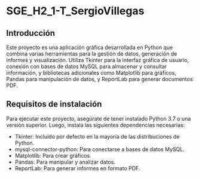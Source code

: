 # SGE_H2_1-T_SergioVillegas

## Introducción
Este proyecto es una aplicación gráfica desarrollada en Python que combina varias herramientas para la gestión de datos, generación de informes y visualización. Utiliza Tkinter para la interfaz gráfica de usuario, conexión con bases de datos MySQL para almacenar y consultar información, y bibliotecas adicionales como Matplotlib para gráficos, Pandas para manipulación de datos, y ReportLab para generar documentos PDF.

## Requisitos de instalación
Para ejecutar este proyecto, asegúrate de tener instalado Python 3.7 o una versión superior. Luego, instala las siguientes dependencias necesarias:
  * Tkinter: Incluido por defecto en la mayoría de las distribuciones de Python.
  * mysql-connector-python: Para conectarse a bases de datos MySQL.
  * Matplotlib: Para crear gráficos.
  * Pandas: Para manipular y analizar datos.
  * ReportLab: Para generar informes en formato PDF.
  
